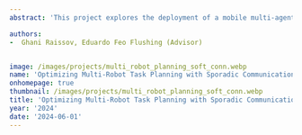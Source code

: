 ```yaml
---
abstract: 'This project explores the deployment of a mobile multi-agent team—comprising autonomous agents with diverse sensory and motor skills—tasked with completing various spatially distributed missions over large areas. To maximize overall utility, the project involves optimizing task assignments, scheduling, and duration, considering the need for effective communication among agents, including humans, animals, and robots, in environments lacking established network infrastructure. The proposed Mixed-Integer Linear Programming (MILP) model introduces a flexible strategy that balances task performance with sporadic connectivity, improving mission efficiency in scenarios such as search and rescue, environmental monitoring, and area surveillance.'

authors:
-  Ghani Raissov, Eduardo Feo Flushing (Advisor)


image: /images/projects/multi_robot_planning_soft_conn.webp
name: 'Optimizing Multi-Robot Task Planning with Sporadic Communication in Large-Area Missions'
onhomepage: true
thumbnail: /images/projects/multi_robot_planning_soft_conn.webp
title: 'Optimizing Multi-Robot Task Planning with Sporadic Communication in Large-Area Missions (CMUQ-QSIURP)'
year: '2024'
date: '2024-06-01'
---
```

